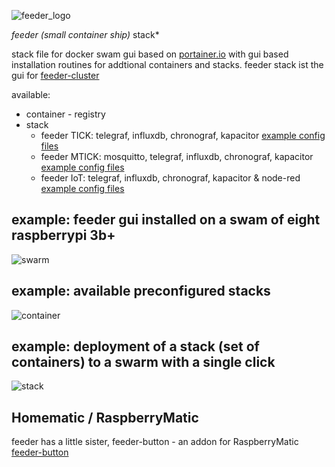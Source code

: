 ![feeder_logo](https://github.com/holgerimbery/environment/raw/master/feeder_logo_small.jpg)

*feeder (small container ship)* stack*

stack file for docker swam gui based on [portainer.io](https://portainer.io) with gui based installation routines for addtional containers and stacks. feeder stack ist the gui for [feeder-cluster](https://github.com/holgerimbery/feeder-cluster)

available:
* container - registry
* stack
  * feeder TICK: telegraf, influxdb, chronograf, kapacitor [example config files](https://github.com/holgerimbery/feeder-stack/blob/master/config_files.tgz)
  * feeder MTICK: mosquitto, telegraf, influxdb, chronograf, kapacitor [example config files](https://github.com/holgerimbery/feeder-stack/blob/master/config_files.tgz)
  * feeder IoT: telegraf, influxdb, chronograf, kapacitor & node-red [example config files](https://github.com/holgerimbery/feeder-stack/blob/master/config_files.tgz)

## example: feeder gui installed on a swam of eight raspberrypi 3b+
![swarm](https://github.com/holgerimbery/feeder/raw/master/pictures/swarm_success.png)

## example: available preconfigured stacks
![container](https://github.com/holgerimbery/feeder/raw/master/pictures/container.png)

## example: deployment of a stack (set of containers) to a swarm with a single click
![stack](https://github.com/holgerimbery/feeder/raw/master/pictures/stack.png)


## Homematic / RaspberryMatic
feeder has a little sister, feeder-button - an addon for RaspberryMatic 
[feeder-button](https://github.com/holgerimbery/feeder-button/releases)

